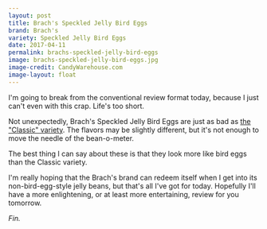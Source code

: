 ```yaml
---
layout: post
title: Brach's Speckled Jelly Bird Eggs
brand: Brach's
variety: Speckled Jelly Bird Eggs
date: 2017-04-11
permalink: brachs-speckled-jelly-bird-eggs
image: brachs-speckled-jelly-bird-eggs.jpg
image-credit: CandyWarehouse.com
image-layout: float
---
```


I'm going to break from the conventional review format today,
because I just can't even with this crap.
Life's too short.

Not unexpectedly, Brach's Speckled Jelly Bird Eggs are just as bad as
[the "Classic" variety](/brachs-classic-jelly-bird-eggs).
The flavors may be slightly different, but it's not enough to move the
needle of the bean-o-meter.

The best thing I can say about these is that they look more like bird eggs
than the Classic variety.

I'm really hoping that the Brach's brand can redeem itself
when I get into its non-bird-egg-style jelly beans,
but that's all I've got for today.
Hopefully I'll have a more enlightening,
or at least more entertaining, review for you tomorrow.

_Fin._
